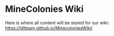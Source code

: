 # MineColonies Wiki

Here is where all content will be stored for our wiki:\
https://ldtteam.github.io/MinecoloniesWiki/

